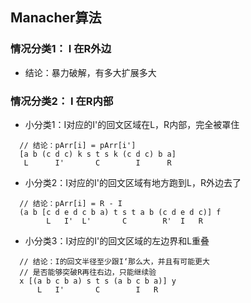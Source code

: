 ## Manacher算法

### 情况分类1： I 在R外边
- 结论：暴力破解，有多大扩展多大 

### 情况分类2： I 在R内部

 - 小分类1：I对应的I'的回文区域在L，R内部，完全被罩住
```tsx
  // 结论：pArr[i] = pArr[i']
  [a b (c d c) k s t s k (c d c) b a]
   L      I'       C        I      R
```

 - 小分类2：I对应的I'的回文区域有地方跑到L，R外边去了
```tsx
  // 结论：pArr[i] = R - I
  (a b [c d e d c b a) t s t a b (c d e d c)] f
        L   I'  L'       C        R'  I   R
```

  - 小分类3：I对应的I'的回文区域的左边界和L重叠
```tsx
  // 结论：I的回文半径至少跟I‘那么大，并且有可能更大
  // 是否能够突破R再往右边，只能继续验
  x [(a b c b a) s t s (a b c b a)] y
      L   I'       C        I   R
```

